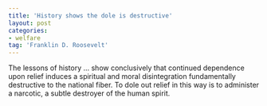 ```yaml
---
title: 'History shows the dole is destructive'
layout: post
categories:
- welfare
tag: 'Franklin D. Roosevelt'
---
```


The lessons of history ... show conclusively that continued dependence upon relief induces a spiritual and moral disintegration fundamentally destructive to the national fiber. To dole out relief in this way is to administer a narcotic, a subtle destroyer of the human spirit.